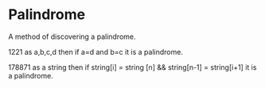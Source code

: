 # Palindrome

A method of discovering a palindrome.

1221 as a,b,c,d
  then if a=d and b=c
      it is a palindrome.
      
      
178871 as a string
  then if string[i] = string [n] && string[n-1] = string[i+1] 
      it is a palindrome.
